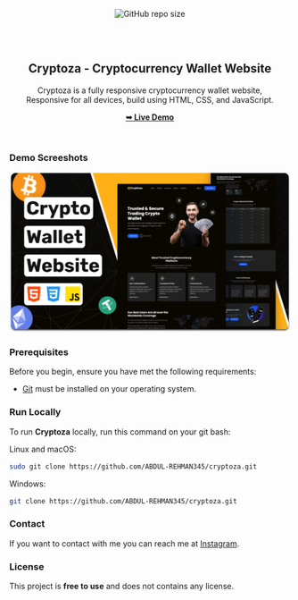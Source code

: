 <div align="center">
  
  ![GitHub repo size](https://img.shields.io/github/repo-size/codewithsadee/cryptoza)
  
  <br />
  <br />

  <h2 align="center">Cryptoza - Cryptocurrency Wallet Website</h2>

  Cryptoza is a fully responsive cryptocurrency wallet website, <br />Responsive for all devices, build using HTML, CSS, and JavaScript.

  <a href=""><strong>➥ Live Demo</strong></a>

</div>

<br />

### Demo Screeshots

![Cryptoza Desktop Demo](./readme-images/desktop.png "Desktop Demo")

### Prerequisites

Before you begin, ensure you have met the following requirements:

* [Git](https://git-scm.com/downloads "Download Git") must be installed on your operating system.

### Run Locally

To run **Cryptoza** locally, run this command on your git bash:

Linux and macOS:

```bash
sudo git clone https://github.com/ABDUL-REHMAN345/cryptoza.git
```

Windows:

```bash
git clone https://github.com/ABDUL-REHMAN345/cryptoza.git
```

### Contact

If you want to contact with me you can reach me at [Instagram](https://www.instagram.com/coder_life98/).

### License

This project is **free to use** and does not contains any license.
